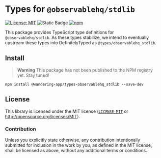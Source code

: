 # Types for `@observablehq/stdlib`
[![License: MIT](https://img.shields.io/badge/License-MIT-blue.svg?style=flat-square)](https://opensource.org/licenses/MIT)
![Static Badge](https://img.shields.io/badge/Tracking%20issue-%2341-%23b99aff?style=flat-square&logo=github&link=https%3A%2F%2Fgithub.com%2Fwandering-app%2Ftypes-ohq-d3%2Fissues%2F41)
[![npm](https://img.shields.io/npm/v/@wandering-app/types-observablehq_stdlib?style=flat-square&logo=npm&logoColor=white)](https://www.npmjs.com/package/@wandering-app/types-observablehq_stdlib)

This package provides TypeScript type definitions for `@observablehq/stdlib`. As these types stabilize, we intend to eventually upstream these types into DefinitelyTyped as `@types/observablehq_stdlib`. 

## Install
> **Warning**
> This package has not been published to the NPM registry yet. Stay tuned!

```
npm install @wandering-app/types-observablehq_stdlib --save-dev
```

## License
This library is licensed under the MIT license ([`LICENSE-MIT`](./LICENSE) or http://opensource.org/licenses/MIT).

### Contribution
Unless you explicitly state otherwise, any contribution intentionally submitted for inclusion in the work by you, as defined in the MIT license, shall be licensed as above, without any additional terms or conditions.
